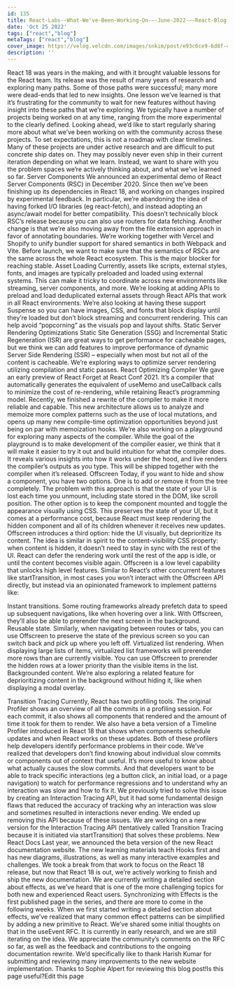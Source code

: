 ```yaml
---
id: 135
title: React-Labs--What-We've-Been-Working-On-–-June-2022-–-React-Blog
date: 'Oct 25 2022'
tags: ["react","blog"]
metaTags: ["react","blog"]
cover_image: https://velog.velcdn.com/images/snkim/post/e93c6ce9-6d8f-4957-8e4f-30ab8330e217/reactJS.png
description: ''
---
```


React 18 was years in the making, and with it brought valuable lessons for the React team. Its release was the result of many years of research and exploring many paths. Some of those paths were successful; many more were dead-ends that led to new insights. One lesson we’ve learned is that it’s frustrating for the community to wait for new features without having insight into these paths that we’re exploring.
We typically have a number of projects being worked on at any time, ranging from the more experimental to the clearly defined. Looking ahead, we’d like to start regularly sharing more about what we’ve been working on with the community across these projects.
To set expectations, this is not a roadmap with clear timelines. Many of these projects are under active research and are difficult to put concrete ship dates on. They may possibly never even ship in their current iteration depending on what we learn. Instead, we want to share with you the problem spaces we’re actively thinking about, and what we’ve learned so far.
Server Components 
We announced an experimental demo of React Server Components (RSC) in December 2020. Since then we’ve been finishing up its dependencies in React 18, and working on changes inspired by experimental feedback.
In particular, we’re abandoning the idea of having forked I/O libraries (eg react-fetch), and instead adopting an async/await model for better compatibility. This doesn’t technically block RSC’s release because you can also use routers for data fetching. Another change is that we’re also moving away from the file extension approach in favor of annotating boundaries.
We’re working together with Vercel and Shopify to unify bundler support for shared semantics in both Webpack and Vite. Before launch, we want to make sure that the semantics of RSCs are the same across the whole React ecosystem. This is the major blocker for reaching stable.
Asset Loading 
Currently, assets like scripts, external styles, fonts, and images are typically preloaded and loaded using external systems. This can make it tricky to coordinate across new environments like streaming, server components, and more.
We’re looking at adding APIs to preload and load deduplicated external assets through React APIs that work in all React environments.
We’re also looking at having these support Suspense so you can have images, CSS, and fonts that block display until they’re loaded but don’t block streaming and concurrent rendering. This can help avoid “popcorning“ as the visuals pop and layout shifts.
Static Server Rendering Optimizations 
Static Site Generation (SSG) and Incremental Static Regeneration (ISR) are great ways to get performance for cacheable pages, but we think we can add features to improve performance of dynamic Server Side Rendering (SSR) – especially when most but not all of the content is cacheable. We’re exploring ways to optimize server rendering utilizing compilation and static passes.
React Optimizing Compiler 
We gave an early preview of React Forget at React Conf 2021. It’s a compiler that automatically generates the equivalent of useMemo and useCallback calls to minimize the cost of re-rendering, while retaining React’s programming model.
Recently, we finished a rewrite of the compiler to make it more reliable and capable. This new architecture allows us to analyze and memoize more complex patterns such as the use of local mutations, and opens up many new compile-time optimization opportunities beyond just being on par with memoization hooks.
We’re also working on a playground for exploring many aspects of the compiler. While the goal of the playground is to make development of the compiler easier, we think that it will make it easier to try it out and build intuition for what the compiler does. It reveals various insights into how it works under the hood, and live renders the compiler’s outputs as you type. This will be shipped together with the compiler when it’s released.
Offscreen 
Today, if you want to hide and show a component, you have two options. One is to add or remove it from the tree completely. The problem with this approach is that the state of your UI is lost each time you unmount, including state stored in the DOM, like scroll position.
The other option is to keep the component mounted and toggle the appearance visually using CSS. This preserves the state of your UI, but it comes at a performance cost, because React must keep rendering the hidden component and all of its children whenever it receives new updates.
Offscreen introduces a third option: hide the UI visually, but deprioritize its content. The idea is similar in spirit to the content-visibility CSS property: when content is hidden, it doesn’t need to stay in sync with the rest of the UI. React can defer the rendering work until the rest of the app is idle, or until the content becomes visible again.
Offscreen is a low level capability that unlocks high level features. Similar to React’s other concurrent features like startTransition, in most cases you won’t interact with the Offscreen API directly, but instead via an opinionated framework to implement patterns like:

Instant transitions. Some routing frameworks already prefetch data to speed up subsequent navigations, like when hovering over a link. With Offscreen, they’ll also be able to prerender the next screen in the background.
Reusable state. Similarly, when navigating between routes or tabs, you can use Offscreen to preserve the state of the previous screen so you can switch back and pick up where you left off.
Virtualized list rendering. When displaying large lists of items, virtualized list frameworks will prerender more rows than are currently visible. You can use Offscreen to prerender the hidden rows at a lower priority than the visible items in the list.
Backgrounded content. We’re also exploring a related feature for deprioritizing content in the background without hiding it, like when displaying a modal overlay.

Transition Tracing 
Currently, React has two profiling tools. The original Profiler shows an overview of all the commits in a profiling session. For each commit, it also shows all components that rendered and the amount of time it took for them to render. We also have a beta version of a Timeline Profiler introduced in React 18 that shows when components schedule updates and when React works on these updates. Both of these profilers help developers identify performance problems in their code.
We’ve realized that developers don’t find knowing about individual slow commits or components out of context that useful. It’s more useful to know about what actually causes the slow commits. And that developers want to be able to track specific interactions (eg a button click, an initial load, or a page navigation) to watch for performance regressions and to understand why an interaction was slow and how to fix it.
We previously tried to solve this issue by creating an Interaction Tracing API, but it had some fundamental design flaws that reduced the accuracy of tracking why an interaction was slow and sometimes resulted in interactions never ending. We ended up removing this API because of these issues.
We are working on a new version for the Interaction Tracing API (tentatively called Transition Tracing because it is initiated via startTransition) that solves these problems.
New React Docs 
Last year, we announced the beta version of the new React documentation website. The new learning materials teach Hooks first and has new diagrams, illustrations, as well as many interactive examples and challenges. We took a break from that work to focus on the React 18 release, but now that React 18 is out, we’re actively working to finish and ship the new documentation.
We are currently writing a detailed section about effects, as we’ve heard that is one of the more challenging topics for both new and experienced React users. Synchronizing with Effects is the first published page in the series, and there are more to come in the following weeks. When we first started writing a detailed section about effects, we’ve realized that many common effect patterns can be simplified by adding a new primitive to React. We’ve shared some initial thoughts on that in the useEvent RFC. It is currently in early research, and we are still iterating on the idea. We appreciate the community’s comments on the RFC so far, as well as the feedback and contributions to the ongoing documentation rewrite. We’d specifically like to thank Harish Kumar for submitting and reviewing many improvements to the new website implementation.
Thanks to Sophie Alpert for reviewing this blog post!Is this page useful?Edit this page
